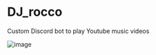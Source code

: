 # DJ_rocco
Custom Discord bot to play Youtube music videos  

![image](https://user-images.githubusercontent.com/69754979/175488169-9aef6457-9131-4a53-b8ad-4f73e16497c8.png)
